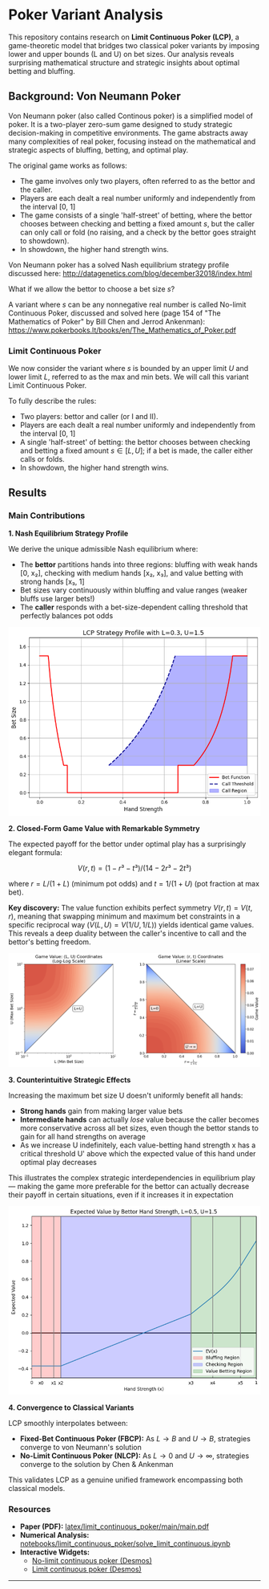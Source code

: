 # Poker Variant Analysis

This repository contains research on **Limit Continuous Poker (LCP)**, a game-theoretic model that bridges two classical poker variants by imposing lower and upper bounds (L and U) on bet sizes. Our analysis reveals surprising mathematical structure and strategic insights about optimal betting and bluffing.

## Background: Von Neumann Poker

Von Neumann poker (also called Continous poker) is a simplified model of poker. It is a two-player zero-sum game designed to study strategic decision-making in competitive environments. The game abstracts away many complexities of real poker, focusing instead on the mathematical and strategic aspects of bluffing, betting, and optimal play.

The original game works as follows:

- The game involves only two players, often referred to as the bettor and the caller.
- Players are each dealt a real number uniformly and independently from the interval [0, 1]
- The game consists of a single 'half-street' of betting, where the bettor chooses between checking and betting a fixed amount $s$, but the caller can only call or fold (no raising, and a check by the bettor goes straight to showdown).
- In showdown, the higher hand strength wins.

Von Neumann poker has a solved Nash equilibrium strategy profile discussed here: http://datagenetics.com/blog/december32018/index.html

What if we allow the bettor to choose a bet size $s$?

A variant where $s$ can be any nonnegative real number is called No-limit Continuous Poker, discussed and solved here (page 154 of "The Mathematics of Poker" by Bill Chen and Jerrod Ankenman): https://www.pokerbooks.lt/books/en/The_Mathematics_of_Poker.pdf

### Limit Continuous Poker

We now consider the variant where $s$ is bounded by an upper limit $U$ and lower limit $L$, referred to as the max and min bets. We will call this variant Limit Continuous Poker.

To fully describe the rules:

- Two players: bettor and caller (or I and II).
- Players are each dealt a real number uniformly and independently from the interval [0, 1]
- A single 'half-street' of betting: the bettor chooses between checking and betting a fixed amount $s \in [L, U]$; if a bet is made, the caller either calls or folds.
- In showdown, the higher hand strength wins.

## Results

### Main Contributions

**1. Nash Equilibrium Strategy Profile**

We derive the unique admissible Nash equilibrium where:

- The **bettor** partitions hands into three regions: bluffing with weak hands [0, x₂], checking with medium hands [x₂, x₃], and value betting with strong hands [x₃, 1]
- Bet sizes vary continuously within bluffing and value ranges (weaker bluffs use larger bets!)
- The **caller** responds with a bet-size-dependent calling threshold that perfectly balances pot odds

![LCP Strategy Profile](latex/limit_continuous_poker/sections/nash_equilibrium/images/LCP_profile_0.3_1.5.png)

**2. Closed-Form Game Value with Remarkable Symmetry**

The expected payoff for the bettor under optimal play has a surprisingly elegant formula:

$$ V(r,t) = (1 - r³ - t³) / (14 - 2r³ - 2t³) $$

where $r = L/(1+L)$ (minimum pot odds) and $t = 1/(1+U)$ (pot fraction at max bet).

**Key discovery:** The value function exhibits perfect symmetry $V(r,t) = V(t,r)$, meaning that swapping minimum and maximum bet constraints in a specific reciprocal way $(V(L,U) = V(1/U, 1/L))$ yields identical game values. This reveals a deep duality between the caller's incentive to call and the bettor's betting freedom.

![Game Value Heatmaps](latex/limit_continuous_poker/sections/game_value/images/game_value_plots.png)

**3. Counterintuitive Strategic Effects**

Increasing the maximum bet size U doesn't uniformly benefit all hands:

- **Strong hands** gain from making larger value bets
- **Intermediate hands** can actually _lose_ value because the caller becomes more conservative across all bet sizes, even though the bettor stands to gain for all hand strengths on average
- As we increase U indefinitely, each value-betting hand strength x has a critical threshold U' above which the expected value of this hand under optimal play decreases

This illustrates the complex strategic interdependencies in equilibrium play — making the game more preferable for the bettor can actually decrease their payoff in certain situations, even if it increases it in expectation

![Expected Payoffs by Hand Strength](latex/limit_continuous_poker/sections/payoff_analysis/images/ExpectedPayoffs.png)

**4. Convergence to Classical Variants**

LCP smoothly interpolates between:

- **Fixed-Bet Continuous Poker (FBCP):** As $L → B$ and $U → B$, strategies converge to von Neumann's solution
- **No-Limit Continuous Poker (NLCP):** As $L → 0$ and $U → ∞$, strategies converge to the solution by Chen & Ankenman

This validates LCP as a genuine unified framework encompassing both classical models.

### Resources

- **Paper (PDF):** [latex/limit_continuous_poker/main/main.pdf](latex/limit_continuous_poker/main/main.pdf)
- **Numerical Analysis:** [notebooks/limit_continuous_poker/solve_limit_continuous.ipynb](notebooks/limit_continuous_poker/solve_limit_continuous.ipynb)
- **Interactive Widgets:**
  - [No-limit continuous poker (Desmos)](https://www.desmos.com/calculator/palhen19nj)
  - [Limit continuous poker (Desmos)](https://www.desmos.com/calculator/riicxq0xso)

---
